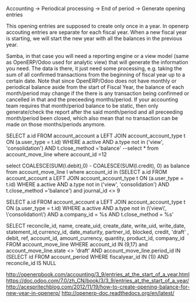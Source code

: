 Accounting -> Periodical processing -> End of period -> Generate opening entries

This opening entries are supposed to create only once in a year. In openerp accouting entries are separate for each fiscal year. When a new fiscal year is starting, we will start the new year with all the balances in the previous year.

Samba, in that case you will need a reporting engine or a view model (same as OpenERP/Odoo used for analytic view) that will generate the information you need. The data is there, it just need some processing, e.g. taking the sum of all confirmed transactions from the beginning of fiscal year up to a certain date. Note that since OpenERP/Odoo does not have monthly or periodical balance aside from the start of Fiscal Year, the balance of each month/period may change if the there is any transaction being confirmed or cancelled in that and the preceeding months/period. If your accounting team requires that month/period balance to be static, then only generate/check the report after the said month/period and all preceeding month/period been closed, which also mean that no transaction can be made on those months/periods anymore.



SELECT a.id
            FROM account_account a
            LEFT JOIN account_account_type t ON (a.user_type = t.id)
            WHERE a.active
              AND a.type not in ('view', 'consolidation') AND t.close_method ='balance'
--select * from account_move_line where account_id =12


select COALESCE(SUM(l.debit),0) - COALESCE(SUM(l.credit), 0) as balance from account_move_line l where account_id in (SELECT a.id
            FROM account_account a
            LEFT JOIN account_account_type t ON (a.user_type = t.id)
            WHERE a.active
              AND a.type not in ('view', 'consolidation') AND t.close_method ='balance') and journal_id <> 9
              
SELECT a.id
FROM account_account a
LEFT JOIN account_account_type t ON (a.user_type = t.id)
WHERE a.active
  AND a.type not in (\\'view\\', \\'consolidation\\')
  AND a.company_id = %s
  AND t.close_method = %s'

SELECT reconcile_id, name, create_uid, create_date, write_uid, write_date,
                     statement_id,currency_id, date_maturity, partner_id,
                     blocked, credit, 'draft' , debit, ref, account_id,
                     amount_currency, quantity, product_id, company_id
                   FROM account_move_line
                   WHERE account_id IN (9,17) and account_move_line.state <> 'draft' AND account_move_line.period_id IN (SELECT id FROM account_period WHERE fiscalyear_id IN (1))
                   AND reconcile_id IS NULL

http://openerpbook.com/accounting/3_9/entries_at_the_start_of_a_year.html
https://doc.odoo.com/7.0/zh_CN/book/3/3_9/entries_at_the_start_of_a_year/
http://acespritechblog.com/2012/11/19/how-to-create-opening-balance-for-new-year-in-openerp/
http://openerp-doc.readthedocs.org/en/latest/
